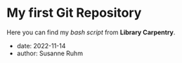 # My first Git Repository
Here you can find my *bash script* from **Library Carpentry**.

- date: 2022-11-14
- author: Susanne Ruhm
